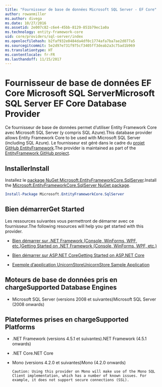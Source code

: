 ```yaml
---
title: "Fournisseur de base de données Microsoft SQL Server - EF Core"
author: rowanmiller
ms.author: divega
ms.date: 10/27/2016
ms.assetid: 2e007c82-c6e4-45bb-8129-851b79ec1a0a
ms.technology: entity-framework-core
uid: core/providers/sql-server/index
ms.openlocfilehash: b2faf932e0484da4df0c1774afa7ba7ae2d077a5
ms.sourcegitcommit: 5e2d97e731f975cf3405ff3deab2a3c75ad1b969
ms.translationtype: HT
ms.contentlocale: fr-FR
ms.lasthandoff: 11/15/2017
---
```

# <a name="microsoft-sql-server-ef-core-database-provider"></a><span data-ttu-id="6955e-102">Fournisseur de base de données EF Core Microsoft SQL Server</span><span class="sxs-lookup"><span data-stu-id="6955e-102">Microsoft SQL Server EF Core Database Provider</span></span>

<span data-ttu-id="6955e-103">Ce fournisseur de base de données permet d’utiliser Entity Framework Core avec Microsoft SQL Server (y compris SQL Azure).</span><span class="sxs-lookup"><span data-stu-id="6955e-103">This database provider allows Entity Framework Core to be used with Microsoft SQL Server (including SQL Azure).</span></span> <span data-ttu-id="6955e-104">Le fournisseur est géré dans le cadre du [projet GitHub EntityFramework](https://github.com/aspnet/EntityFramework).</span><span class="sxs-lookup"><span data-stu-id="6955e-104">The provider is maintained as part of the [EntityFramework GitHub project](https://github.com/aspnet/EntityFramework).</span></span>

## <a name="install"></a><span data-ttu-id="6955e-105">Installer</span><span class="sxs-lookup"><span data-stu-id="6955e-105">Install</span></span>

<span data-ttu-id="6955e-106">Installez le [package NuGet Microsoft.EntityFrameworkCore.SqlServer](https://www.nuget.org/packages/Microsoft.EntityFrameworkCore.SqlServer/).</span><span class="sxs-lookup"><span data-stu-id="6955e-106">Install the [Microsoft.EntityFrameworkCore.SqlServer NuGet package](https://www.nuget.org/packages/Microsoft.EntityFrameworkCore.SqlServer/).</span></span>

``` powershell
Install-Package Microsoft.EntityFrameworkCore.SqlServer
```

## <a name="get-started"></a><span data-ttu-id="6955e-107">Bien démarrer</span><span class="sxs-lookup"><span data-stu-id="6955e-107">Get Started</span></span>

<span data-ttu-id="6955e-108">Les ressources suivantes vous permettront de démarrer avec ce fournisseur.</span><span class="sxs-lookup"><span data-stu-id="6955e-108">The following resources will help you get started with this provider.</span></span>
* [<span data-ttu-id="6955e-109">Bien démarrer sur .NET Framework (Console, WinForms, WPF, etc.)</span><span class="sxs-lookup"><span data-stu-id="6955e-109">Getting Started on .NET Framework (Console, WinForms, WPF, etc.)</span></span>](../../get-started/full-dotnet/index.md)

* [<span data-ttu-id="6955e-110">Bien démarrer sur ASP.NET Core</span><span class="sxs-lookup"><span data-stu-id="6955e-110">Getting Started on ASP.NET Core</span></span>](../../get-started/aspnetcore/index.md)

* [<span data-ttu-id="6955e-111">Exemple d’application UnicornStore</span><span class="sxs-lookup"><span data-stu-id="6955e-111">UnicornStore Sample Application</span></span>](https://github.com/rowanmiller/UnicornStore/tree/master/UnicornStore)

## <a name="supported-database-engines"></a><span data-ttu-id="6955e-112">Moteurs de base de données pris en charge</span><span class="sxs-lookup"><span data-stu-id="6955e-112">Supported Database Engines</span></span>

* <span data-ttu-id="6955e-113">Microsoft SQL Server (versions 2008 et suivantes)</span><span class="sxs-lookup"><span data-stu-id="6955e-113">Microsoft SQL Server (2008 onwards)</span></span>

## <a name="supported-platforms"></a><span data-ttu-id="6955e-114">Plateformes prises en charge</span><span class="sxs-lookup"><span data-stu-id="6955e-114">Supported Platforms</span></span>

* <span data-ttu-id="6955e-115">.NET Framework (versions 4.5.1 et suivantes)</span><span class="sxs-lookup"><span data-stu-id="6955e-115">.NET Framework (4.5.1 onwards)</span></span>

* <span data-ttu-id="6955e-116">.NET Core</span><span class="sxs-lookup"><span data-stu-id="6955e-116">.NET Core</span></span>

* <span data-ttu-id="6955e-117">Mono (versions 4.2.0 et suivantes)</span><span class="sxs-lookup"><span data-stu-id="6955e-117">Mono (4.2.0 onwards)</span></span>

      Caution: Using this provider on Mono will make use of the Mono SQL Client implementation, which has a number of known issues. For example, it does not support secure connections (SSL).
